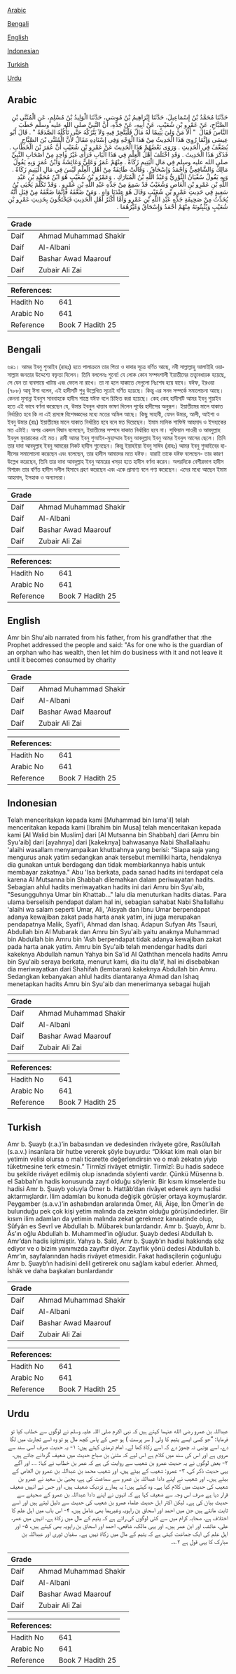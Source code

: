 [Arabic](#arabic)

[Bengali](#bengali)

[English](#english)

[Indonesian](#indonesian)

[Turkish](#turkish)

[Urdu](#urdu)

## Arabic


<div dir="rtl" lang="ar" style={{fontSize:'larger',backgroundColor:'#f8f9fa',padding:20}}>
حَدَّثَنَا مُحَمَّدُ بْنُ إِسْمَاعِيلَ، حَدَّثَنَا إِبْرَاهِيمُ بْنُ مُوسَى، حَدَّثَنَا الْوَلِيدُ بْنُ مُسْلِمٍ، عَنِ الْمُثَنَّى بْنِ الصَّبَّاحِ، عَنْ عَمْرِو بْنِ شُعَيْبٍ، عَنْ أَبِيهِ، عَنْ جَدِّهِ، أَنَّ النَّبِيَّ صلى الله عليه وسلم خَطَبَ النَّاسَ فَقَالَ ‏ "‏ أَلاَ مَنْ وَلِيَ يَتِيمًا لَهُ مَالٌ فَلْيَتَّجِرْ فِيهِ وَلاَ يَتْرُكْهُ حَتَّى تَأْكُلَهُ الصَّدَقَةُ ‏"‏ ‏.‏ قَالَ أَبُو عِيسَى وَإِنَّمَا رُوِيَ هَذَا الْحَدِيثُ مِنْ هَذَا الْوَجْهِ وَفِي إِسْنَادِهِ مَقَالٌ لأَنَّ الْمُثَنَّى بْنَ الصَّبَّاحِ يُضَعَّفُ فِي الْحَدِيثِ ‏.‏ وَرَوَى بَعْضُهُمْ هَذَا الْحَدِيثَ عَنْ عَمْرِو بْنِ شُعَيْبٍ أَنَّ عُمَرَ بْنَ الْخَطَّابِ ‏.‏ فَذَكَرَ هَذَا الْحَدِيثَ ‏.‏ وَقَدِ اخْتَلَفَ أَهْلُ الْعِلْمِ فِي هَذَا الْبَابِ فَرَأَى غَيْرُ وَاحِدٍ مِنْ أَصْحَابِ النَّبِيِّ صلى الله عليه وسلم فِي مَالِ الْيَتِيمِ زَكَاةً ‏.‏ مِنْهُمْ عُمَرُ وَعَلِيٌّ وَعَائِشَةُ وَابْنُ عُمَرَ وَبِهِ يَقُولُ مَالِكٌ وَالشَّافِعِيُّ وَأَحْمَدُ وَإِسْحَاقُ ‏.‏ وَقَالَتْ طَائِفَةٌ مِنْ أَهْلِ الْعِلْمِ لَيْسَ فِي مَالِ الْيَتِيمِ زَكَاةٌ ‏.‏ وَبِهِ يَقُولُ سُفْيَانُ الثَّوْرِيُّ وَعَبْدُ اللَّهِ بْنُ الْمُبَارَكِ ‏.‏ وَعَمْرُو بْنُ شُعَيْبٍ هُوَ ابْنُ مُحَمَّدِ بْنِ عَبْدِ اللَّهِ بْنِ عَمْرِو بْنِ الْعَاصِ وَشُعَيْبٌ قَدْ سَمِعَ مِنْ جَدِّهِ عَبْدِ اللَّهِ بْنِ عَمْرٍو ‏.‏ وَقَدْ تَكَلَّمَ يَحْيَى بْنُ سَعِيدٍ فِي حَدِيثِ عَمْرِو بْنِ شُعَيْبٍ وَقَالَ هُوَ عِنْدَنَا وَاهٍ ‏.‏ وَمَنْ ضَعَّفَهُ فَإِنَّمَا ضَعَّفَهُ مِنْ قِبَلِ أَنَّهُ يُحَدِّثُ مِنْ صَحِيفَةِ جَدِّهِ عَبْدِ اللَّهِ بْنِ عَمْرٍو وَأَمَّا أَكْثَرُ أَهْلِ الْحَدِيثِ فَيَحْتَجُّونَ بِحَدِيثِ عَمْرِو بْنِ شُعَيْبٍ وَيُثْبِتُونَهُ مِنْهُمْ أَحْمَدُ وَإِسْحَاقُ وَغَيْرُهُمَا ‏.‏
</div>
<div style={{backgroundColor:'#f8f9fa',padding:20, marginBottom: 10}}><table> <thead> <tr> <th>Grade</th> <th></th> </tr> </thead> <tbody> <tr><td>Daif</td><td>Ahmad Muhammad Shakir</td></tr><tr><td>Daif</td><td>Al-Albani</td></tr><tr><td>Daif</td><td>Bashar Awad Maarouf</td></tr><tr><td>Daif</td><td>Zubair Ali Zai</td></tr></tbody></table><table> <thead> <tr> <th>References:</th> <th></th> </tr> </thead> <tbody><tr><td>Hadith No</td><td>641</td></tr><tr><td>Arabic No</td><td>641</td></tr><tr><td>Reference</td><td>Book 7 Hadith 25</td></tr></tbody></table></div>

## Bengali


<div dir="ltr" lang="bn" style={{fontSize:'larger',backgroundColor:'#f8f9fa',padding:20}}>
৬৪১। আমর ইবনু শুআইব (রাহঃ) হতে পালাক্রমে তার পিতা ও দাদার সূত্রে বর্ণিত আছে, নবী সাল্লাল্লাহু আলাইহি ওয়াসাল্লাম জনতার উদ্দেশ্যে বক্তৃতা দিলেন। তিনি বললেনঃ শুনো! যে লোক কোন সম্পদশালী ইয়াতীমের তত্ত্বাবধায়ক হয়েছে, সে যেন তা ব্যবসায়ে খাটায় এবং ফেলে না রাখে। তা না হলে যাকাতে সেগুলো নিঃশেষ হয়ে যাবে। যঈফ, ইরওয়া (৭৮৮) আবূ ঈসা বলেন, এই হাদীসটি শুধু উল্লেখিত সূত্রেই বর্ণিত হয়েছে। কিন্তু এর সনদ সম্পর্কে সমালোচনা আছে। কেননা মুসান্না ইবনুস সাববাহকে হাদীস শাস্ত্রে যঈফ বলে চিহ্নিত করা হয়েছে। কেহ কেহ হাদীসটি আমর ইবনু শুয়াইব হতে এই ভাবে বর্ণনা করেছেন যে, উমার ইবনুল খাত্তাব ভাষণ দিলেন পূর্বের হাদীসের অনুরূপ। ইয়াতীমের মালে যাকাত নির্ধারিত হবে কি না এই প্রসঙ্গে বিশেষজ্ঞদের মধ্যে মতের অমিল আছে। কিছু সাহাবী, যেমন উমার, আলী, আইশা ও ইবনু উমার (রাঃ) ইয়াতীমের মালে যাকাত নির্ধারিত হবে বলে মত দিয়েছেন। ইমাম মালিক শাফিঈ আহমাদ ও ইসহাকের মত এটাই। অপর একদল বিদ্বান বলেছেন, ইয়াতীমের সম্পদে যাকাত নির্ধারিত হবে না। সুফিয়ান সাওরী ও আবদুল্লাহ ইবনুল মুবারাকের এই মত। রাবী আমর ইবনু শুআইব-মুহাম্মাদ ইবনু আবদুল্লাহ ইবনু আমর ইবনুল আসের ছেলে। তিনি তার দাদা আবদুল্লাহ ইবনু আমরের নিকট হাদীস শুনেছেন। কিন্তু ইয়াহইয়া ইবনু সাঈদ (রাহঃ) আমর ইবনু শুআইবের হাদীসের সমালোচনা করেছেন এবং বলেছেন, তার হাদীস আমাদের মতে যঈফ। যারাই তাকে যঈফ বলেছেন- তার কারণ উল্লেখ করেছেন, তিনি তার দাদা আবদুল্লাহ ইবনু আমরের খসড়া হতে হাদীস বর্ণনা করেন। অপরদিকে বেশীরভাগ হাদীস বিশারদ তার বর্ণিত হাদীস দলীল হিসাবে গ্রহণ করেছেন এবং একে প্রামাণ্য বলে গণ্য করেছেন। এদের মধ্যে আছেন ইমাম আহমাদ, ইসহাক ও অন্যান্যরা।
</div>
<div style={{backgroundColor:'#f8f9fa',padding:20, marginBottom: 10}}><table> <thead> <tr> <th>Grade</th> <th></th> </tr> </thead> <tbody> <tr><td>Daif</td><td>Ahmad Muhammad Shakir</td></tr><tr><td>Daif</td><td>Al-Albani</td></tr><tr><td>Daif</td><td>Bashar Awad Maarouf</td></tr><tr><td>Daif</td><td>Zubair Ali Zai</td></tr></tbody></table><table> <thead> <tr> <th>References:</th> <th></th> </tr> </thead> <tbody><tr><td>Hadith No</td><td>641</td></tr><tr><td>Arabic No</td><td>641</td></tr><tr><td>Reference</td><td>Book 7 Hadith 25</td></tr></tbody></table></div>

## English


<div dir="ltr" lang="en" style={{fontSize:'larger',backgroundColor:'#f8f9fa',padding:20}}>
Amr bin Shu'aib narrated from his father, from his grandfather that :the Prophet addressed the people and said: "As for one who is the guardian of an orphan who has wealth, then let him do business with it and not leave it until it becomes consumed by charity
</div>
<div style={{backgroundColor:'#f8f9fa',padding:20, marginBottom: 10}}><table> <thead> <tr> <th>Grade</th> <th></th> </tr> </thead> <tbody> <tr><td>Daif</td><td>Ahmad Muhammad Shakir</td></tr><tr><td>Daif</td><td>Al-Albani</td></tr><tr><td>Daif</td><td>Bashar Awad Maarouf</td></tr><tr><td>Daif</td><td>Zubair Ali Zai</td></tr></tbody></table><table> <thead> <tr> <th>References:</th> <th></th> </tr> </thead> <tbody><tr><td>Hadith No</td><td>641</td></tr><tr><td>Arabic No</td><td>641</td></tr><tr><td>Reference</td><td>Book 7 Hadith 25</td></tr></tbody></table></div>

## Indonesian


<div dir="ltr" lang="id" style={{fontSize:'larger',backgroundColor:'#f8f9fa',padding:20}}>
Telah menceritakan kepada kami [Muhammad bin Isma'il] telah menceritakan kepada kami [Ibrahim bin Musa] telah menceritakan kepada kami [Al Walid bin Muslim] dari [Al Mutsanna bin Shabbah] dari [Amru bin Syu'aib] dari [ayahnya] dari [kakeknya] bahwasanya Nabi Shallallaahu 'alaihi wasallam menyampaikan khutbahnya yang berisi: "Siapa saja yang mengurus anak yatim sedangkan anak tersebut memiliki harta, hendaknya dia gunakan untuk berdagang dan tidak membiarkannya habis untuk membayar zakatnya." Abu 'Isa berkata, pada sanad hadits ini terdapat cela karena Al Mutsanna bin Shabbah dilemahkan dalam periwayatan hadits. Sebagian ahlul hadits meriwayatkan hadits ini dari Amru bin Syu'aib, "Sesungguhnya Umar bin Khattab..." lalu dia menuturkan hadits diatas. Para ulama berselisih pendapat dalam hal ini, sebagian sahabat Nabi Shallallahu 'alaihi wa salam seperti Umar, Ali, 'Aisyah dan Ibnu Umar berpendapat adanya kewajiban zakat pada harta anak yatim, ini juga merupakan pendapatnya Malik, Syafi'i, Ahmad dan Ishaq. Adapun Sufyan Ats Tsauri, Abdullah bin Al Mubarak dan Amru bin Syu'aib yaitu anaknya Muhammad bin Abdullah bin Amru bin 'Ash berpendapat tidak adanya kewajiban zakat pada harta anak yatim. Amru bin Syu'aib telah mendengar hadits dari kakeknya Abdullah namun Yahya bin Sa'id Al Qaththan mencela hadits Amru bin Syu'aib seraya berkata, menurut kami, dia itu dla'if, hal ini disebabkan dia meriwayatkan dari Shahifah (lembaran) kakeknya Abdullah bin Amru. Sedangkan kebanyakan ahlul hadits diantaranya Ahmad dan Ishaq menetapkan hadits Amru bin Syu'aib dan menerimanya sebagai hujjah
</div>
<div style={{backgroundColor:'#f8f9fa',padding:20, marginBottom: 10}}><table> <thead> <tr> <th>Grade</th> <th></th> </tr> </thead> <tbody> <tr><td>Daif</td><td>Ahmad Muhammad Shakir</td></tr><tr><td>Daif</td><td>Al-Albani</td></tr><tr><td>Daif</td><td>Bashar Awad Maarouf</td></tr><tr><td>Daif</td><td>Zubair Ali Zai</td></tr></tbody></table><table> <thead> <tr> <th>References:</th> <th></th> </tr> </thead> <tbody><tr><td>Hadith No</td><td>641</td></tr><tr><td>Arabic No</td><td>641</td></tr><tr><td>Reference</td><td>Book 7 Hadith 25</td></tr></tbody></table></div>

## Turkish


<div dir="ltr" lang="tr" style={{fontSize:'larger',backgroundColor:'#f8f9fa',padding:20}}>
Amr b. Şuayb (r.a.)’in babasından ve dedesinden rivâyete göre, Rasûlullah (s.a.v.) insanlara bir hutbe vererek şöyle buyurdu: “Dikkat kim malı olan bir yetimin velisi olursa o malı ticarette değerlendirsin ve o malı zekatın yiyip tüketmesine terk etmesin.” Tirmîzî rivâyet etmiştir. Tirmîzî: Bu hadis sadece bu şekilde rivâyet edilmiş olup isnadında söylenti vardır. Çünkü Müsenna b. el Sabbah’ın hadis konusunda zayıf olduğu söylenir. Bir kısım kimselerde bu hadisi Amr b. Şuayb yoluyla Ömer b. Hattâb’dan rivâyet ederek aynı hadisi aktarmışlardır. İlim adamları bu konuda değişik görüşler ortaya koymuşlardır. Peygamber (s.a.v.)’in ashabından aralarında Ömer, Ali, Âişe, İbn Ömer’in de bulunduğu pek çok kişi yetim malında da zekatın olduğu görüşündedirler. Bir kısım ilim adamları da yetimin malında zekat gerekmez kanaatinde olup, Sûfyân es Sevrî ve Abdullah b. Mübarek bunlardandır. Amr b. Şuayb, Amr b. Âs’ın oğlu Abdullah b. Muhammed’in oğludur. Şuayb dedesi Abdullah b. Amr’dan hadis işitmiştir. Yahya b. Saîd, Amr b. Şuayb’ın hadisi hakkında söz ediyor ve o bizim yanımızda zayıftır diyor. Zayıflık yönü dedesi Abdullah b. Amr’ın, sayfalarından hadis rivâyet etmesidir. Fakat hadisçilerin çoğunluğu Amr b. Şuayb’ın hadisini delil getirerek onu sağlam kabul ederler. Ahmed, İshâk ve daha başkaları bunlardandır
</div>
<div style={{backgroundColor:'#f8f9fa',padding:20, marginBottom: 10}}><table> <thead> <tr> <th>Grade</th> <th></th> </tr> </thead> <tbody> <tr><td>Daif</td><td>Ahmad Muhammad Shakir</td></tr><tr><td>Daif</td><td>Al-Albani</td></tr><tr><td>Daif</td><td>Bashar Awad Maarouf</td></tr><tr><td>Daif</td><td>Zubair Ali Zai</td></tr></tbody></table><table> <thead> <tr> <th>References:</th> <th></th> </tr> </thead> <tbody><tr><td>Hadith No</td><td>641</td></tr><tr><td>Arabic No</td><td>641</td></tr><tr><td>Reference</td><td>Book 7 Hadith 25</td></tr></tbody></table></div>

## Urdu


<div dir="rtl" lang="ur" style={{fontSize:'larger',backgroundColor:'#f8f9fa',padding:20}}>
عبداللہ بن عمرو رضی الله عنہما کہتے ہیں کہ نبی اکرم صلی اللہ علیہ وسلم نے لوگوں سے خطاب کیا تو فرمایا: ”جو کسی ایسے یتیم کا ولی ( سر پرست ) ہو جس کے پاس کچھ مال ہو تو وہ اسے تجارت میں لگا دے، اسے یونہی نہ چھوڑ دے کہ اسے زکاۃ کھا لے۔ امام ترمذی کہتے ہیں: ۱- یہ حدیث صرف اسی سند سے مروی ہے اور اس کی سند میں کلام ہے اس لیے کہ مثنیٰ بن صباح حدیث میں ضعیف گردانے جاتے ہیں، ۲- بعض لوگوں نے یہ حدیث عمرو بن شعیب سے روایت کی ہے کہ عمر بن خطاب نے کہا: … اور آگے یہی حدیث ذکر کی، ۳- عمرو: شعیب کے بیٹے ہیں، اور شعیب محمد بن عبداللہ بن عمرو بن العاص کے بیٹے ہیں۔ اور شعیب نے اپنے دادا عبداللہ بن عمرو سے سماعت کی ہے، یحییٰ بن سعید نے عمرو بن شعیب کی حدیث میں کلام کیا ہے۔ وہ کہتے ہیں: یہ ہمارے نزدیک ضعیف ہیں، اور جس نے انہیں ضعیف قرار دیا ہے صرف اس وجہ سے ضعیف کہا ہے کہ انہوں نے اپنے دادا عبداللہ بن عمرو کے صحیفے سے حدیث بیان کی ہے۔ لیکن اکثر اہل حدیث علماء عمرو بن شعیب کی حدیث سے دلیل لیتے ہیں اور اسے ثابت مانتے ہیں جن میں احمد اور اسحاق بن راہویہ وغیرہما بھی شامل ہیں، ۴- اس باب میں اہل علم کا اختلاف ہے، صحابہ کرام میں سے کئی لوگوں کی رائے ہے کہ یتیم کے مال میں زکاۃ ہے، انہیں میں عمر، علی، عائشہ، اور ابن عمر ہیں۔ اور یہی مالک، شافعی، احمد اور اسحاق بن راہویہ بھی کہتے ہیں، ۵- اور اہل علم کی ایک جماعت کہتی ہے کہ یتیم کے مال میں زکاۃ نہیں ہے۔ سفیان ثوری اور عبداللہ بن مبارک کا یہی قول ہے ۲؎۔
</div>
<div style={{backgroundColor:'#f8f9fa',padding:20, marginBottom: 10}}><table> <thead> <tr> <th>Grade</th> <th></th> </tr> </thead> <tbody> <tr><td>Daif</td><td>Ahmad Muhammad Shakir</td></tr><tr><td>Daif</td><td>Al-Albani</td></tr><tr><td>Daif</td><td>Bashar Awad Maarouf</td></tr><tr><td>Daif</td><td>Zubair Ali Zai</td></tr></tbody></table><table> <thead> <tr> <th>References:</th> <th></th> </tr> </thead> <tbody><tr><td>Hadith No</td><td>641</td></tr><tr><td>Arabic No</td><td>641</td></tr><tr><td>Reference</td><td>Book 7 Hadith 25</td></tr></tbody></table></div>